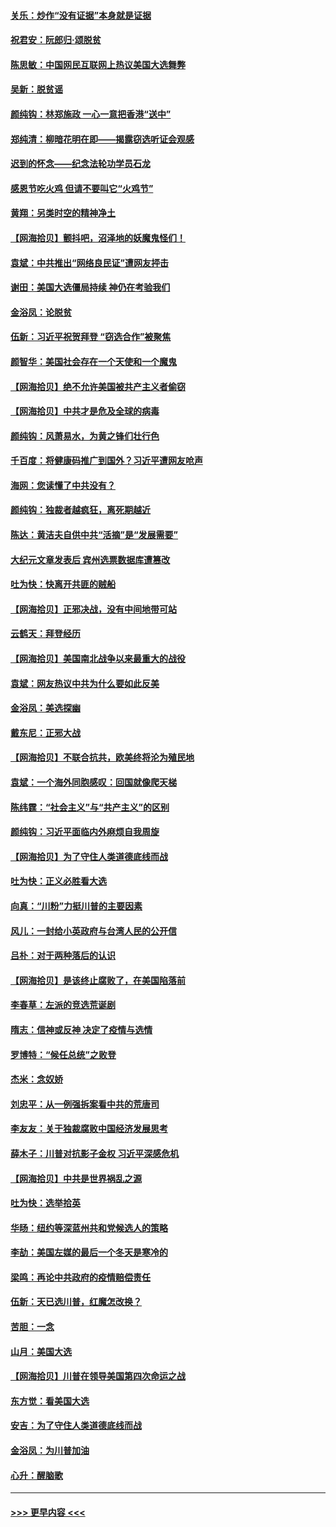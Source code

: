 #### [关乐：炒作“没有证据”本身就是证据](../pages/nsc993/n12583146.md?t=11300951) 
#### [祝君安：阮郎归‧颂脱贫](../pages/nsc993/n12583119.md?t=11300951) 
#### [陈思敏：中国网民互联网上热议美国大选舞弊](../pages/nsc993/n12582845.md?t=11300951) 
#### [吴新：脱贫谣](../pages/nsc993/n12580839.md?t=11300951) 
#### [颜纯钩：林郑施政 一心一意把香港“送中”](../pages/nsc993/n12580805.md?t=11300951) 
#### [郑纯清：柳暗花明在即——揭露窃选听证会观感](../pages/nsc993/n12580795.md?t=11300951) 
#### [迟到的怀念——纪念法轮功学员石龙](../pages/nsc993/n12580245.md?t=11300951) 
#### [感恩节吃火鸡  但请不要叫它“火鸡节”](../pages/nsc993/n12580252.md?t=11300951) 
#### [黄翔：另类时空的精神净土](../pages/nsc993/n12578638.md?t=11300951) 
#### [【网海拾贝】颤抖吧，沼泽地的妖魔鬼怪们！](../pages/nsc993/n12578552.md?t=11300951) 
#### [袁斌：中共推出“网络良民证”遭网友抨击](../pages/nsc993/n12578511.md?t=11300951) 
#### [谢田：美国大选僵局持续 神仍在考验我们](../pages/nsc993/n12577432.md?t=11300951) 
#### [金浴凤：论脱贫](../pages/nsc993/n12576386.md?t=11300951) 
#### [伍新：习近平祝贺拜登 “窃选合作”被聚焦](../pages/nsc993/n12576358.md?t=11300951) 
#### [颜智华：美国社会存在一个天使和一个魔鬼](../pages/nsc993/n12574299.md?t=11300951) 
#### [【网海拾贝】绝不允许美国被共产主义者偷窃](../pages/nsc993/n12573396.md?t=11300951) 
#### [【网海拾贝】中共才是危及全球的病毒](../pages/nsc993/n12571204.md?t=11300951) 
#### [颜纯钩：风萧易水，为黄之锋们壮行色](../pages/nsc993/n12571487.md?t=11300951) 
#### [千百度：将健康码推广到国外？习近平遭网友呛声](../pages/nsc993/n12570808.md?t=11300951) 
#### [海网：您读懂了中共没有？](../pages/nsc993/n12570487.md?t=11300951) 
#### [颜纯钩：独裁者越疯狂，离死期越近](../pages/nsc993/n12569055.md?t=11300951) 
#### [陈达：黄洁夫自供中共“活摘”是“发展需要”](../pages/nsc993/n12568541.md?t=11300951) 
#### [大纪元文章发表后 宾州选票数据库遭篡改](../pages/nsc993/n12568105.md?t=11300951) 
#### [吐为快：快离开共匪的贼船](../pages/nsc993/n12568462.md?t=11300951) 
#### [【网海拾贝】正邪决战，没有中间地带可站](../pages/nsc993/n12568439.md?t=11300951) 
#### [云鹤天：拜登经历](../pages/nsc993/n12567294.md?t=11300951) 
#### [【网海拾贝】美国南北战争以来最重大的战役](../pages/nsc993/n12567247.md?t=11300951) 
#### [袁斌：网友热议中共为什么要如此反美](../pages/nsc993/n12567162.md?t=11300951) 
#### [金浴凤：美选探幽](../pages/nsc993/n12567147.md?t=11300951) 
#### [戴东尼：正邪大战](../pages/nsc993/n12567033.md?t=11300951) 
#### [【网海拾贝】不联合抗共，欧美终将沦为殖民地](../pages/nsc993/n12565068.md?t=11300951) 
#### [袁斌：一个海外同胞感叹：回国就像爬天梯](../pages/nsc993/n12564986.md?t=11300951) 
#### [陈纬霆：“社会主义”与“共产主义”的区别](../pages/nsc993/n12562417.md?t=11300951) 
#### [颜纯钩：习近平面临内外麻烦自我周旋](../pages/nsc993/n12563356.md?t=11300951) 
#### [【网海拾贝】为了守住人类道德底线而战](../pages/nsc993/n12562542.md?t=11300951) 
#### [吐为快：正义必胜看大选](../pages/nsc993/n12561967.md?t=11300951) 
#### [向真：“川粉”力挺川普的主要因素](../pages/nsc993/n12560774.md?t=11300951) 
#### [风儿：一封给小英政府与台湾人民的公开信](../pages/nsc993/n12560581.md?t=11300951) 
#### [吕朴：对于两种落后的认识](../pages/nsc993/n12560492.md?t=11300951) 
#### [【网海拾贝】是该终止腐败了，在美国陷落前](../pages/nsc993/n12559936.md?t=11300951) 
#### [李春草：左派的竞选荒诞剧](../pages/nsc993/n12558380.md?t=11300951) 
#### [隋志：信神或反神 决定了疫情与选情](../pages/nsc993/n12558255.md?t=11300951) 
#### [罗博特：“候任总统”之败登](../pages/nsc993/n12558189.md?t=11300951) 
#### [杰米：念奴娇](../pages/nsc993/n12558174.md?t=11300951) 
#### [刘忠平：从一例强拆案看中共的荒唐司](../pages/nsc993/n12558036.md?t=11300951) 
#### [李友友：关于独裁腐败中国经济发展思考](../pages/nsc993/n12558004.md?t=11300951) 
#### [薛木子：川普对抗影子金权 习近平深感危机](../pages/nsc993/n12557342.md?t=11300951) 
#### [【网海拾贝】中共是世界祸乱之源](../pages/nsc993/n12555353.md?t=11300951) 
#### [吐为快：选举拾英](../pages/nsc993/n12555041.md?t=11300951) 
#### [华旸：纽约等深蓝州共和党候选人的策略](../pages/nsc993/n12554309.md?t=11300951) 
#### [李劼：美国左媒的最后一个冬天是寒冷的](../pages/nsc993/n12552947.md?t=11300951) 
#### [梁鸣：再论中共政府的疫情赔偿责任](../pages/nsc993/n12553012.md?t=11300951) 
#### [伍新：天已选川普，红魔怎改换？](../pages/nsc993/n12552970.md?t=11300951) 
#### [苦胆：一念](../pages/nsc993/n12552957.md?t=11300951) 
#### [山月：美国大选](../pages/nsc993/n12552446.md?t=11300951) 
#### [【网海拾贝】川普在领导美国第四次命运之战](../pages/nsc993/n12551973.md?t=11300951) 
#### [东方觉：看美国大选](../pages/nsc993/n12551647.md?t=11300951) 
#### [安吉：为了守住人类道德底线而战](../pages/nsc993/n12551111.md?t=11300951) 
#### [金浴凤：为川普加油](../pages/nsc993/n12551085.md?t=11300951) 
#### [心升：醒脑歌](../pages/nsc993/n12550984.md?t=11300951) 

----
#### [ >>> 更早内容 <<< ](../indexes/nsc993-earlier.md)
